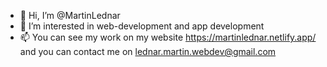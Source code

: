 - 👋 Hi, I’m @MartinLednar
- 👀 I’m interested in web-development and app development
- 📫 You can see my work on my website https://martinlednar.netlify.app/ and you can contact me on lednar.martin.webdev@gmail.com

<!---
MartinLednar/MartinLednar is a ✨ special ✨ repository because its `README.md` (this file) appears on your GitHub profile.
You can click the Preview link to take a look at your changes.
--->
